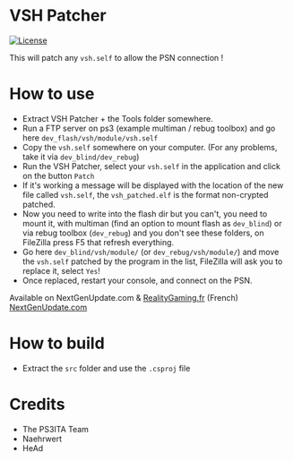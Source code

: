 # VSH Patcher
[![License](https://img.shields.io/badge/license-MIT-brightgreen.svg?style=flat-square)](https://github.com/iMCSx/VSHPatcher/blob/master/LICENSE)

This will patch any `vsh.self` to allow the PSN connection !

# How to use

- Extract VSH Patcher + the Tools folder somewhere.
- Run a FTP server on ps3 (example multiman / rebug toolbox) and go here `dev_flash/vsh/module/vsh.self`
- Copy the `vsh.self` somewhere on your computer. (For any problems, take it via `dev_blind/dev_rebug`)
- Run the VSH Patcher, select your `vsh.self` in the application and click on the button `Patch`
- If it's working a message will be displayed with the location of the new file called `vsh.self`, the `vsh_patched.elf` is the format non-crypted patched.
- Now you need to write into the flash dir but you can't, you need to mount it, with multiman (find an option to mount flash as `dev_blind`) or via rebug toolbox (`dev_rebug`) and you don't see these folders, on FileZilla press F5 that refresh everything.
- Go here `dev_blind/vsh/module/` (or `dev_rebug/vsh/module/`) and move the `vsh.self` patched by the program in the list, FileZilla will ask you to replace it, select `Yes`!
- Once replaced, restart your console, and connect on the PSN.

Available on NextGenUpdate.com & [RealityGaming.fr](http://www.nextgenupdate.com/forums/ps3-cheats-customization/802765-release-imcsxs-vsh-patcher-psn-back-any-cfw-cex-dex.html) (French)
[NextGenUpdate.com](http://realitygaming.fr/threads/release-imcsxs-vsh-patcher-psn-is-back.414414/)
# How to build

- Extract the `src` folder and use the `.csproj` file

# Credits

- The PS3ITA Team
- Naehrwert
- HeAd
